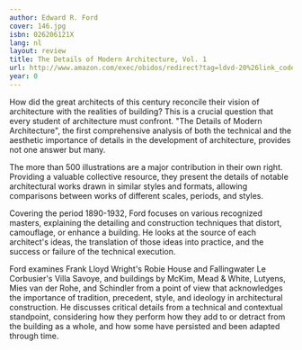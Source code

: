 ```yaml
---
author: Edward R. Ford
cover: 146.jpg
isbn: 026206121X
lang: nl
layout: review
title: The Details of Modern Architecture, Vol. 1
url: http://www.amazon.com/exec/obidos/redirect?tag=ldvd-20%26link_code=xm2%26camp=2025%26creative=165953%26path=http://www.amazon.com/gp/redirect.html%253fASIN=026206121X%2526tag=ldvd-20%2526lcode=xm2%2526cID=2025%2526ccmID=165953%2526location=/o/ASIN/026206121X%25253FSubscriptionId=0VJDVJ14KM0P0VXDCQ82
year: 0
---
```

How did the great architects of this century reconcile their vision of architecture with the realities of building? This is a crucial question that every student of architecture must confront. "The Details of Modern Architecture", the first comprehensive analysis of both the technical and the aesthetic importance of details in the development of architecture, provides not one answer but many.
 
 The more than 500 illustrations are a major contribution in their own right. Providing a valuable collective resource, they present the details of notable architectural works drawn in similar styles and formats, allowing comparisons between works of different scales, periods, and styles.
 
 Covering the period 1890-1932, Ford focuses on various recognized masters, explaining the detailing and construction techniques that distort, camouflage, or enhance a building. He looks at the source of each architect's ideas, the translation of those ideas into practice, and the success or failure of the technical execution.
 
 Ford examines Frank Lloyd Wright's Robie House and Fallingwater Le Corbusier's Villa Savoye, and buildings by McKim, Mead & White, Lutyens, Mies van der Rohe, and Schindler from a point of view that acknowledges the importance of tradition, precedent, style, and ideology in architectural construction. He discusses critical details from a technical and contextual standpoint, considering how they perform how they add to or detract from the building as a whole, and how some have persisted and been adapted through time.
